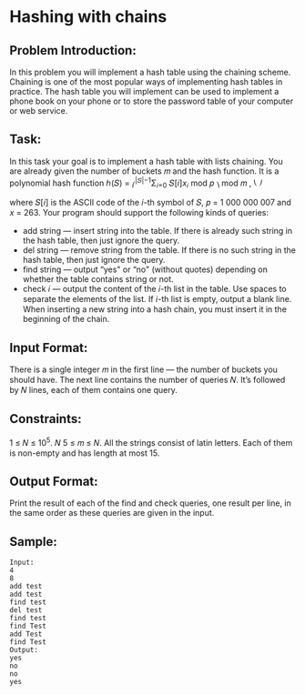 # Hashing with chains

## Problem Introduction:

In this problem you will implement a hash table using the chaining scheme. Chaining is one of the most
popular ways of implementing hash tables in practice. The hash table you will implement can be used to
implement a phone book on your phone or to store the password table of your computer or web service.

## Task:

In this task your goal is to implement a hash table with lists chaining. You are already given the
number of buckets 𝑚 and the hash function. It is a polynomial hash function
ℎ(𝑆) =
⎛<sup>|𝑆|−1</sup>Σ︁<sub>𝑖=0</sub> 𝑆[𝑖]𝑥<sub>𝑖</sub> mod 𝑝 ⎞ mod 𝑚 ,
⎝ ⎠

where 𝑆[𝑖] is the ASCII code of the 𝑖-th symbol of 𝑆, 𝑝 = 1 000 000 007 and 𝑥 = 263. Your program should support the following kinds of queries:

- add string — insert string into the table. If there is already such string in the hash table, then
  just ignore the query.
- del string — remove string from the table. If there is no such string in the hash table, then
  just ignore the query.
- find string — output “yes" or “no" (without quotes) depending on whether the table contains
  string or not.
- check 𝑖 — output the content of the 𝑖-th list in the table. Use spaces to separate the elements of
  the list. If 𝑖-th list is empty, output a blank line.
  When inserting a new string into a hash chain, you must insert it in the beginning of the chain.

## Input Format:

There is a single integer 𝑚 in the first line — the number of buckets you should have. The
next line contains the number of queries 𝑁. It’s followed by 𝑁 lines, each of them contains one query.

## Constraints:

1 ≤ 𝑁 ≤ 10<sup>5</sup>. 𝑁
5 ≤ 𝑚 ≤ 𝑁. All the strings consist of latin letters. Each of them is non-empty
and has length at most 15.

## Output Format:

Print the result of each of the find and check queries, one result per line, in the same
order as these queries are given in the input.

## Sample:

```
Input:
4
8
add test
add test
find test
del test
find test
find Test
add Test
find Test
Output:
yes
no
no
yes

```
